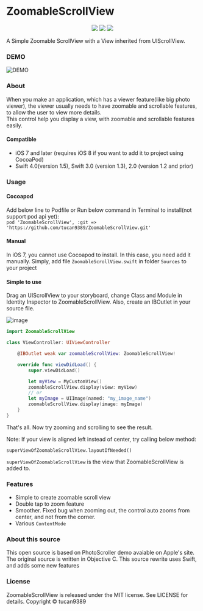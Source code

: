 # ZoomableScrollView
<p align="center">
    <a href=""><img src="https://img.shields.io/github/license/mashape/apistatus.svg"></a>
    <a href=""><img src="https://img.shields.io/badge/swift-4.0-orange.svg"></a>
    <a href=""><img src="https://img.shields.io/badge/ios-8.0+-blue.svg"></a>
</p>

A Simple Zoomable ScrollView with a View inherited from UIScrollView.

### DEMO
![DEMO](https://s3.amazonaws.com/tucan-images/ZoomableScrollViewDEMO002.gif)

### About
When you make an application, which has a viewer feature(like big photo viewer), the viewer usually needs to have zoomable and scrollable features, to allow the user to view more details.  
This control help you display a view, with zoomable and scrollable features easily.

#### Compatible

- iOS 7 and later (requires iOS 8 if you want to add it to project using CocoaPod)
- Swift 4.0(version 1.5), Swift 3.0 (version 1.3), 2.0 (version 1.2 and prior)

### Usage

#### Cocoapod
Add below line to Podfile or Run below command in Terminal to install(not support pod api yet):  
`pod 'ZoomableScrollView', :git => 'https://github.com/tucan9389/ZoomableScrollView.git'`

#### Manual
In iOS 7, you cannot use Cocoapod to install. In this case, you need add it manually. Simply, add file `ZoomableScrollView.swift` in folder `Sources` to your project

#### Simple to use
Drag an UIScrollView to your storyboard, change Class and Module in Identity Inspector to ZoomableScrollView. Also, create an IBOutlet in your source file.

![image](https://s3.amazonaws.com/tucan-images/ZoomableScrollView-storyboard.png)

```swift
import ZoomableScrollView

class ViewController: UIViewController

    @IBOutlet weak var zoomableScrollView: ZoomableScrollView!

    override func viewDidLoad() {
        super.viewDidLoad()

        let myView = MyCustomView()
        zoomableScrollView.display(view: myView)
        // or
        let myImage = UIImage(named: "my_image_name")
        zoomableScrollView.display(image: myImage)
    }
}
```
That's all. Now try zooming and scrolling to see the result.

Note: If your view is aligned left instead of center, try calling below method:

```superViewOfZoomableScrollView.layoutIfNeeded()```

`superViewOfZoomableScrollView` is the view that ZoomableScrollView is added to.

### Features
- Simple to create zoomable scroll view
- Double tap to zoom feature
- Smoother. Fixed bug when zooming out, the control auto zooms from center, and not from the corner.
- Various `ContentMode`

### About this source
This open source is based on PhotoScroller demo avaiable on Apple's site. The original source is written in Objective C. This source rewrite uses Swift, and adds some new features

### License
ZoomableScrollView is released under the MIT license. See LICENSE for details. Copyright © tucan9389
